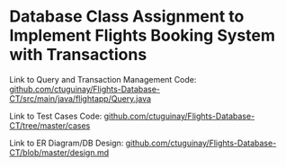 # Database Class Assignment to Implement Flights Booking System with Transactions

Link to Query and Transaction Management Code: [github.com/ctuguinay/Flights-Database-CT/src/main/java/flightapp/Query.java](Query.java)

Link to Test Cases Code: [github.com/ctuguinay/Flights-Database-CT/tree/master/cases](/cases)

Link to ER Diagram/DB Design: [github.com/ctuguinay/Flights-Database-CT/blob/master/design.md](design.md)
